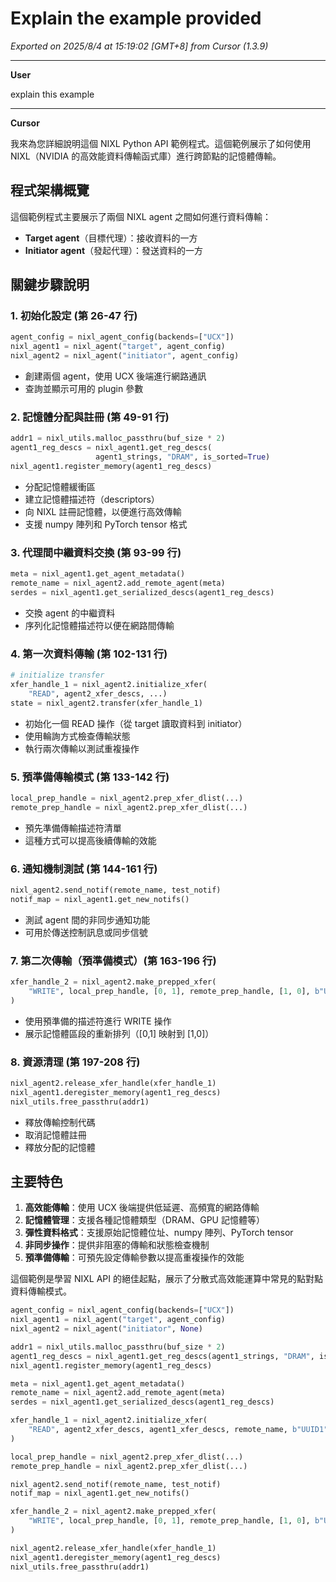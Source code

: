 # Explain the example provided
_Exported on 2025/8/4 at 15:19:02 [GMT+8] from Cursor (1.3.9)_

---

**User**

explain this example

---

**Cursor**

我來為您詳細說明這個 NIXL Python API 範例程式。這個範例展示了如何使用 NIXL（NVIDIA 的高效能資料傳輸函式庫）進行跨節點的記憶體傳輸。

## 程式架構概覽

這個範例程式主要展示了兩個 NIXL agent 之間如何進行資料傳輸：
- **Target agent**（目標代理）：接收資料的一方
- **Initiator agent**（發起代理）：發送資料的一方

## 關鍵步驟說明

### 1. 初始化設定 (第 26-47 行)
```python
agent_config = nixl_agent_config(backends=["UCX"])
nixl_agent1 = nixl_agent("target", agent_config)
nixl_agent2 = nixl_agent("initiator", agent_config)
```
- 創建兩個 agent，使用 UCX 後端進行網路通訊
- 查詢並顯示可用的 plugin 參數

### 2. 記憶體分配與註冊 (第 49-91 行)
```python
addr1 = nixl_utils.malloc_passthru(buf_size * 2)
agent1_reg_descs = nixl_agent1.get_reg_descs(
                   agent1_strings, "DRAM", is_sorted=True)
nixl_agent1.register_memory(agent1_reg_descs)
```
- 分配記憶體緩衝區
- 建立記憶體描述符（descriptors）
- 向 NIXL 註冊記憶體，以便進行高效傳輸
- 支援 numpy 陣列和 PyTorch tensor 格式

### 3. 代理間中繼資料交換 (第 93-99 行)
```python
meta = nixl_agent1.get_agent_metadata()
remote_name = nixl_agent2.add_remote_agent(meta)
serdes = nixl_agent1.get_serialized_descs(agent1_reg_descs)
```
- 交換 agent 的中繼資料
- 序列化記憶體描述符以便在網路間傳輸

### 4. 第一次資料傳輸 (第 102-131 行)
```python
# initialize transfer
xfer_handle_1 = nixl_agent2.initialize_xfer(
    "READ", agent2_xfer_descs, ...)
state = nixl_agent2.transfer(xfer_handle_1)
```
- 初始化一個 READ 操作（從 target 讀取資料到 initiator）
- 使用輪詢方式檢查傳輸狀態
- 執行兩次傳輸以測試重複操作

### 5. 預準備傳輸模式 (第 133-142 行)
```python
local_prep_handle = nixl_agent2.prep_xfer_dlist(...)
remote_prep_handle = nixl_agent2.prep_xfer_dlist(...)
```
- 預先準備傳輸描述符清單
- 這種方式可以提高後續傳輸的效能

### 6. 通知機制測試 (第 144-161 行)
```python
nixl_agent2.send_notif(remote_name, test_notif)
notif_map = nixl_agent1.get_new_notifs()
```
- 測試 agent 間的非同步通知功能
- 可用於傳送控制訊息或同步信號

### 7. 第二次傳輸（預準備模式）(第 163-196 行)
```python
xfer_handle_2 = nixl_agent2.make_prepped_xfer(
    "WRITE", local_prep_handle, [0, 1], remote_prep_handle, [1, 0], b"UUID2"
)
```
- 使用預準備的描述符進行 WRITE 操作
- 展示記憶體區段的重新排列（[0,1] 映射到 [1,0]）

### 8. 資源清理 (第 197-208 行)
```python
nixl_agent2.release_xfer_handle(xfer_handle_1)
nixl_agent1.deregister_memory(agent1_reg_descs)
nixl_utils.free_passthru(addr1)
```
- 釋放傳輸控制代碼
- 取消記憶體註冊
- 釋放分配的記憶體

## 主要特色

1. **高效能傳輸**：使用 UCX 後端提供低延遲、高頻寬的網路傳輸
2. **記憶體管理**：支援各種記憶體類型（DRAM、GPU 記憶體等）
3. **彈性資料格式**：支援原始記憶體位址、numpy 陣列、PyTorch tensor
4. **非同步操作**：提供非阻塞的傳輸和狀態檢查機制
5. **預準備傳輸**：可預先設定傳輸參數以提高重複操作的效能

這個範例是學習 NIXL API 的絕佳起點，展示了分散式高效能運算中常見的點對點資料傳輸模式。

```python
agent_config = nixl_agent_config(backends=["UCX"])
nixl_agent1 = nixl_agent("target", agent_config)
nixl_agent2 = nixl_agent("initiator", None)
```

```python
addr1 = nixl_utils.malloc_passthru(buf_size * 2)
agent1_reg_descs = nixl_agent1.get_reg_descs(agent1_strings, "DRAM", is_sorted=True)
nixl_agent1.register_memory(agent1_reg_descs)
```

```python
meta = nixl_agent1.get_agent_metadata()
remote_name = nixl_agent2.add_remote_agent(meta)
serdes = nixl_agent1.get_serialized_descs(agent1_reg_descs)
```

```python
xfer_handle_1 = nixl_agent2.initialize_xfer(
    "READ", agent2_xfer_descs, agent1_xfer_descs, remote_name, b"UUID1"
)
```

```python
local_prep_handle = nixl_agent2.prep_xfer_dlist(...)
remote_prep_handle = nixl_agent2.prep_xfer_dlist(...)
```

```python
nixl_agent2.send_notif(remote_name, test_notif)
notif_map = nixl_agent1.get_new_notifs()
```

```python
xfer_handle_2 = nixl_agent2.make_prepped_xfer(
    "WRITE", local_prep_handle, [0, 1], remote_prep_handle, [1, 0], b"UUID2"
)
```

```python
nixl_agent2.release_xfer_handle(xfer_handle_1)
nixl_agent1.deregister_memory(agent1_reg_descs)
nixl_utils.free_passthru(addr1)
```

